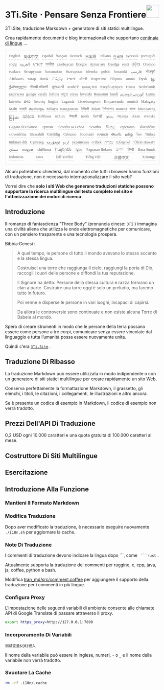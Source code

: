 <h1 style="justify-content:space-between">3Ti.Site ⋅ Pensare Senza Frontiere<img src="//i-01.eu.org/3Ti/logo.svg" style="user-select:none;margin-top:-1px;width:42px"></h1>

3Ti.Site, traduzione Markdown + generatore di siti statici multilingue.

Crea rapidamente documenti e blog internazionali che supportano [centinaia di lingue](https://github.com/i18n-site/node/blob/main/lang/src/index.js) ...

<pre class="langli" style="display:flex;flex-wrap:wrap;background:transparent;border:1px solid #eee;font-size:12px;box-shadow:0 0 3px inset #eee;padding:12px 5px 4px 12px;justify-content:space-between;"><style>pre.langli i{font-weight:300;font-family:s;margin-right:7px;margin-bottom:8px;font-style:normal;color:#666;border-bottom:1px dashed #ccc;}</style><i>English</i><i> 简体中文 </i><i>español</i><i>français</i><i>Deutsch</i><i> 日本語 </i><i>italiano</i><i>한국어</i><i>русский</i><i>português</i><i>shqip</i><i>‫العربية‬</i><i>አማርኛ</i><i>অসমীয়া</i><i>azərbaycan</i><i>Eʋegbe</i><i>Aymar aru</i><i>Gaeilge</i><i>eesti</i><i>ଓଡ଼ିଆ</i><i>Oromoo</i><i>euskara</i><i>беларуская</i><i>bamanakan</i><i>български</i><i>íslenska</i><i>polski</i><i>bosanski</i><i>‫فارسی‬</i><i>भोजपुरी</i><i>Afrikaans</i><i>татар</i><i>dansk</i><i>‫ދިވެހިބަސް‬</i><i>ትግርኛ</i><i>डोगरी</i><i>संस्कृत भाषा</i><i>Filipino</i><i>suomi</i><i>Frysk</i><i>ខ្មែរ</i><i>ქართული</i><i>गोंयची कोंकणी</i><i>ગુજરાતી</i><i>avañe’ẽ</i><i>қазақ тілі</i><i>Kreyòl ayisyen</i><i>Hausa</i><i>Nederlands</i><i>кыргызча</i><i>galego</i><i>català</i><i>čeština</i><i>ಕನ್ನಡ</i><i>corsu</i><i>hrvatski</i><i>Runasimi</i><i>kurdî</i><i>‫کوردیی ناوەندی‬</i><i>Latina</i><i>latviešu</i><i>ລາວ</i><i>lietuvių</i><i>lingála</i><i>Luganda</i><i>Lëtzebuergesch</i><i>Kinyarwanda</i><i>română</i><i>Malagasy</i><i>Malti</i><i>मराठी</i><i>മലയാളം</i><i>Melayu</i><i>македонски</i><i>मैथिली</i><i>Māori</i><i>মৈতৈলোন্</i><i>монгол</i><i>বাংলা</i><i>Mizo ṭawng</i><i>မြန်မာ</i><i>𞄀𞄄𞄰𞄩𞄍𞄜𞄰</i><i>IsiXhosa</i><i>isiZulu</i><i>नेपाली</i><i>norsk</i><i>ਪੰਜਾਬੀ</i><i>‫پښتو‬</i><i>Nyanja</i><i>Akan</i><i>svenska</i><i>Gagana fa'a Sāmoa</i><i>српски</i><i>Sesotho sa Leboa</i><i>Sesotho</i><i>සිංහල</i><i>esperanto</i><i>slovenčina</i><i>slovenščina</i><i>Kiswahili</i><i>Gàidhlig</i><i>Cebuano</i><i>Soomaali</i><i>тоҷикӣ</i><i>తెలుగు</i><i>தமிழ்</i><i>ไทย</i><i>Türkçe</i><i>türkmen dili</i><i>Cymraeg</i><i>‫ئۇيغۇرچە‬</i><i>‫اردو‬</i><i>українська</i><i>o‘zbek</i><i>‫עברית‬</i><i>Ελληνικά</i><i>ʻŌlelo Hawaiʻi</i><i>‫سنڌي‬</i><i>magyar</i><i>chiShona</i><i>հայերեն</i><i>Igbo</i><i>Pagsasao Ilokano</i><i>‫ייִדיש‬</i><i>हिन्दी</i><i>Basa Sunda</i><i>Indonesia</i><i>Jawa</i><i>Èdè Yorùbá</i><i>Tiếng Việt</i><i> 正體中文 </i><i>Xitsonga</i></pre>

Alcuni potrebbero chiedersi, dal momento che tutti i browser hanno funzioni di traduzione, non è necessario internazionalizzare il sito web?

Vorrei dire che **solo i siti Web che generano traduzioni statiche possono supportare la ricerca multilingue del testo completo nel sito e l'ottimizzazione dei motori di ricerca** .

## Introduzione

Il romanzo di fantascienza &quot;Three Body&quot; (pronuncia cinese: `3Tǐ` ) immagina una civiltà aliena che utilizza le onde elettromagnetiche per comunicare, con un pensiero trasparente e una tecnologia prospera.

Bibbia·Genesi :

> A quel tempo, le persone di tutto il mondo avevano lo stesso accento e la stessa lingua.
>
> Costruisci una torre che raggiunga il cielo, raggiungi la porta di Dio, raccogli i cuori delle persone e diffondi la tua reputazione.
>
> Il Signore ha detto: Persone della stessa cultura e razza formano un clan a parte. Costruire una torre oggi è solo un preludio, ma faremo tutto in futuro.
>
> Poi venne e disperse le persone in vari luoghi, incapaci di capirsi.
>
> Da allora le controversie sono continuate e non esiste alcuna Torre di Babele al mondo.

Spero di creare strumenti in modo che le persone della terra possano essere come persone a tre corpi, comunicare senza essere vincolate dal linguaggio e tutta l’umanità possa essere nuovamente unita.

Quindi c'era [`3Ti.Site`](//3Ti.Site) .

## Traduzione Di Ribasso

La traduzione Markdown può essere utilizzata in modo indipendente o con un generatore di siti statici multilingue per creare rapidamente un sito Web.

Conserva perfettamente la formattazione Markdown, il grassetto, gli elenchi, i titoli, le citazioni, i collegamenti, le illustrazioni e altro ancora.

Se è presente un codice di esempio in Markdown, il codice di esempio non verrà tradotto.

## Prezzi Dell'API Di Traduzione

0,2 USD ogni 10.000 caratteri e una quota gratuita di 100.000 caratteri al mese.

## Costruttore Di Siti Multilingue

## Esercitazione

## Introduzione Alla Funzione

### Mantieni Il Formato Markdown

### Modifica Traduzione

Dopo aver modificato la traduzione, è necessario eseguire nuovamente `./i18n.sh` per aggiornare la cache.

### Note Di Traduzione

I commenti di traduzione devono indicare la lingua dopo \```, come ` ```rust` .

Attualmente supporta la traduzione dei commenti per ruggine, c, cpp, java, js, coffee, python e bash.

Modifica [tran_md/src/comment.coffee](https://github.com/i18n-site/node/blob/main/tran_md/src/comment.coffee) per aggiungere il supporto della traduzione per i commenti in più lingue.

### Configura Proxy

L'impostazione delle seguenti variabili di ambiente consente alle chiamate API di Google Translate di passare attraverso il proxy.

```bash
export https_proxy=http://127.0.0.1:7890
```

### Incorporamento Di Variabili

```
测试变量${0}嵌入
```

Il nome della variabile può essere in inglese, numeri, `-` o `_` e il nome della variabile non verrà tradotto.

### Svuotare La Cache

```bash
rm -rf .i18n/.cache
```
